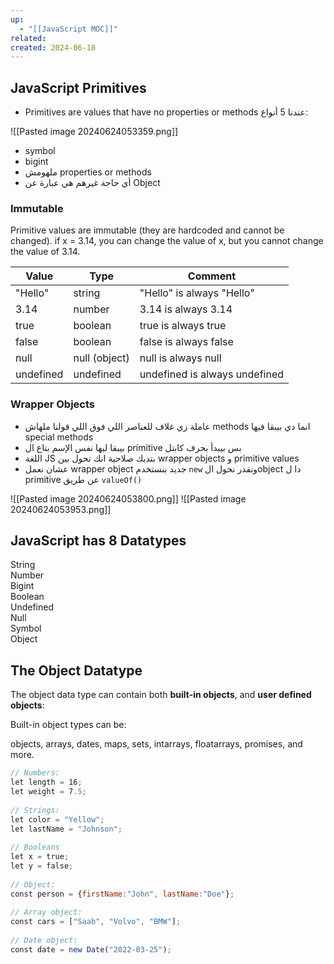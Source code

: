 ```yaml
---
up:
  - "[[JavaScript MOC]]"
related: 
created: 2024-06-18
---
```


## JavaScript Primitives
- Primitives are values that have no properties or methods
عندنا 5 أنواع:

![[Pasted image 20240624053359.png]]
- symbol
- bigint
- ملهومش properties or methods
- أي حاجة غيرهم هي عبارة عن Object

### Immutable
Primitive values are immutable (they are hardcoded and cannot be changed).
if x = 3.14, you can change the value of x, but you cannot change the value of 3.14.

| Value     | Type          | Comment                       |
| --------- | ------------- | ----------------------------- |
| "Hello"   | string        | "Hello" is always "Hello"     |
| 3.14      | number        | 3.14 is always 3.14           |
| true      | boolean       | true is always true           |
| false     | boolean       | false is always false         |
| null      | null (object) | null is always null           |
| undefined | undefined     | undefined is always undefined |
### Wrapper Objects

- عاملة زي غلاف للعناصر اللي فوق اللي قولنا ملهاش methods انما دي بيبقا فيها special methods
- بيبقا ليها نفس الإسم بتاع ال primitive بس بيبدأ بحرف كابتل 
- اللغة JS بتديك صلاحية انك تحول بين wrapper objects و primitive values
- عشان نعمل wrapper object جديد بنستخدم `new` ونقدر نحول الobject دا ل primitive عن طريق `valueOf()`

![[Pasted image 20240624053800.png]]
![[Pasted image 20240624053953.png]]
## JavaScript has 8 Datatypes

String  
Number  
Bigint  
Boolean  
Undefined  
Null  
Symbol  
Object

## The Object Datatype

The object data type can contain both **built-in objects**, and **user defined objects**:

Built-in object types can be:

objects, arrays, dates, maps, sets, intarrays, floatarrays, promises, and more.

```js
// Numbers:  
let length = 16;  
let weight = 7.5;  
  
// Strings:  
let color = "Yellow";  
let lastName = "Johnson";  
  
// Booleans  
let x = true;  
let y = false;  
  
// Object:  
const person = {firstName:"John", lastName:"Doe"};  
  
// Array object:  
const cars = ["Saab", "Volvo", "BMW"];  
  
// Date object:  
const date = new Date("2022-03-25");
```